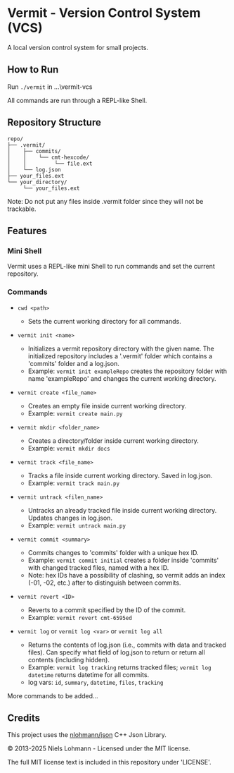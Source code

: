 # Vermit - Version Control System (VCS)
A local version control system for small projects.

## How to Run
Run `./vermit` in ...\vermit-vcs

All commands are run through a REPL-like Shell.

## Repository Structure
```
repo/
├── .vermit/
│    ├── commits/
│    │    └── cmt-hexcode/
│    │         └── file.ext
│    └── log.json
├── your_files.ext
└── your_directory/
     └── your_files.ext
```

Note: Do not put any files inside .vermit folder since they will not be trackable.

## Features
### Mini Shell
Vermit uses a REPL-like mini Shell to run commands and set the current repository.

### Commands
- `cwd <path>`
  - Sets the current working directory for all commands.
    
- `vermit init <name>`
  - Initializes a vermit repository directory with the given name. The initialized repository includes a '.vermit' folder which contains a 'commits' folder and a log.json.
  - Example: `vermit init exampleRepo` creates the repository folder with name 'exampleRepo' and changes the current working directory.
 
- `vermit create <file_name>`
  - Creates an empty file inside current working directory.
  - Example: `vermit create main.py`
    
- `vermit mkdir <folder_name>`
  - Creates a directory/folder inside current working directory.
  - Example: `vermit mkdir docs`
    
- `vermit track <file_name>`
  - Tracks a file inside current working directory. Saved in log.json.
  - Example: `vermit track main.py`
    
- `vermit untrack <filen_name>`
  - Untracks an already tracked file inside current working directory. Updates changes in log.json.
  - Example: `vermit untrack main.py`
    
- `vermit commit <summary>`
  - Commits changes to 'commits' folder with a unique hex ID.
  - Example: `vermit commit initial` creates a folder inside 'commits' with changed tracked files, named with a hex ID.
  - Note: hex IDs have a possibility of clashing, so vermit adds an index (-01, -02, etc.) after to distinguish between commits.
    
- `vermit revert <ID>`
  - Reverts to a commit specified by the ID of the commit.
  - Example: `vermit revert cmt-6595ed`
 
- `vermit log` or `vermit log <var>` or `vermit log all`
  - Returns the contents of log.json (i.e., commits with data and tracked files). Can specify what field of log.json to return or return all contents (including hidden).
  - Example: `vermit log tracking` returns tracked files; `vermit log datetime` returns datetime for all commits.
  - log vars: `id`, `summary`, `datetime`, `files`, `tracking`

More commands to be added...

## Credits

This project uses the [nlohmann/json](https://github.com/nlohmann/json) C++ Json Library.

&copy; 2013-2025 Niels Lohmann - Licensed under the MIT license.

The full MIT license text is included in this repository under 'LICENSE'.
